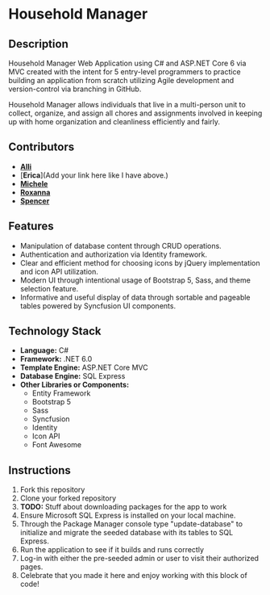 # Household Manager

## Description
Household Manager Web Application using C# and ASP.NET Core 6 via MVC created with the intent for 5 entry-level programmers to practice building an application from scratch utilizing Agile development and version-control via branching in GitHub.

Household Manager allows individuals that live in a multi-person unit to collect, organize, and assign all chores and assignments involved in keeping up with home organization and cleanliness efficiently and fairly.

## Contributors
- [**Alli**](https://github.com/alliology934)
- [**Erica**](Add your link here like I have above.)
- [**Michele**](https://github.com/mmrichmond6)
- [**Roxanna**](https://github.com/narhiril)
- [**Spencer**](https://github.com/wilsons6561)

## Features
- Manipulation of database content through CRUD operations.
- Authentication and authorization via Identity framework.
- Clear and efficient method for choosing icons by jQuery implementation and icon API utilization.
- Modern UI through intentional usage of Bootstrap 5, Sass, and theme selection feature.
- Informative and useful display of data through sortable and pageable tables powered by Syncfusion UI components.

## Technology Stack
- **Language:** C#
- **Framework:** .NET 6.0
- **Template Engine:** ASP.NET Core MVC
- **Database Engine:** SQL Express
- **Other Libraries or Components:**
  - Entity Framework
  - Bootstrap 5
  - Sass
  - Syncfusion
  - Identity
  - Icon API
  - Font Awesome

## Instructions
1. Fork this repository
2. Clone your forked repository
3. **TODO:** Stuff about downloading packages for the app to work
4. Ensure Microsoft SQL Express is installed on your local machine.
5. Through the Package Manager console type "update-database" to initialize and migrate the seeded database with its tables to SQL Express.
6. Run the application to see if it builds and runs correctly
7. Log-in with either the pre-seeded admin or user to visit their authorized pages.
8. Celebrate that you made it here and enjoy working with this block of code!

